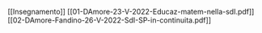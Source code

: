[[Insegnamento]]
[[01-DAmore-23-V-2022-Educaz-matem-nella-sdI.pdf]]
[[02-DAmore-Fandino-26-V-2022-SdI-SP-in-continuita.pdf]]
